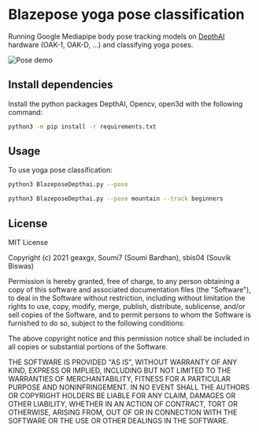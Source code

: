 # Blazepose yoga pose classification

Running Google Mediapipe body pose tracking models on [DepthAI](https://docs.luxonis.com/en/gen2/) hardware (OAK-1, OAK-D, ...) and classifying yoga poses.

![Pose demo](img/final.gif)

## Install dependencies

Install the python packages DepthAI, Opencv, open3d with the following command:

```sh
python3 -m pip install -r requirements.txt
```

## Usage

To use yoga pose classification:
  
```sh
python3 BlazeposeDepthai.py --pose
```

```sh
python3 BlazeposeDepthai.py --pose mountain --track beginners
```

## License

MIT License

Copyright (c) 2021  geaxgx, Soumi7 (Soumi Bardhan), sbis04 (Souvik Biswas)

Permission is hereby granted, free of charge, to any person obtaining a copy
of this software and associated documentation files (the "Software"), to deal
in the Software without restriction, including without limitation the rights
to use, copy, modify, merge, publish, distribute, sublicense, and/or sell
copies of the Software, and to permit persons to whom the Software is
furnished to do so, subject to the following conditions:

The above copyright notice and this permission notice shall be included in all
copies or substantial portions of the Software.

THE SOFTWARE IS PROVIDED "AS IS", WITHOUT WARRANTY OF ANY KIND, EXPRESS OR
IMPLIED, INCLUDING BUT NOT LIMITED TO THE WARRANTIES OF MERCHANTABILITY,
FITNESS FOR A PARTICULAR PURPOSE AND NONINFRINGEMENT. IN NO EVENT SHALL THE
AUTHORS OR COPYRIGHT HOLDERS BE LIABLE FOR ANY CLAIM, DAMAGES OR OTHER
LIABILITY, WHETHER IN AN ACTION OF CONTRACT, TORT OR OTHERWISE, ARISING FROM,
OUT OF OR IN CONNECTION WITH THE SOFTWARE OR THE USE OR OTHER DEALINGS IN THE
SOFTWARE.
